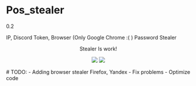 # Pos_stealer
<p>0.2</p>
<p>IP, Discord Token, Browser (Only Google Chrome :( ) Password Stealer</p>

<p align="center">
  Stealer Is work! 
</p>
<p align="center">
  <img src="https://i114.fastpic.ru/big/2021/0507/70/6f67ce44c4d96beeccc7cec7d5f07b70.png">
  <img src="https://i114.fastpic.ru/big/2021/0507/18/5ccda5086554b7980cdcdaf0b2801618.png">
</p>
# TODO:
- Adding browser stealer Firefox, Yandex 
- Fix problems
- Optimize code
